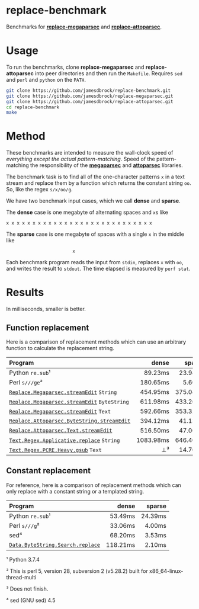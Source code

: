 # replace-benchmark

Benchmarks for
[__replace-megaparsec__](https://github.com/jamesdbrock/replace-megaparsec)
and
[__replace-attoparsec__](https://github.com/jamesdbrock/replace-attoparsec).

# Usage

To run the benchmarks, clone __replace-megaparsec__ and __replace-attoparsec__
into peer directories and then run the `Makefile`. Requires `sed` and `perl`
and `python` on the `PATH`.

```sh
git clone https://github.com/jamesdbrock/replace-benchmark.git
git clone https://github.com/jamesdbrock/replace-megaparsec.git
git clone https://github.com/jamesdbrock/replace-attoparsec.git
cd replace-benchmark
make
```

# Method

These benchmarks are intended to measure the wall-clock speed
of *everything except the actual pattern-matching*. Speed of the
pattern-matching the responsibility of the
[__megaparsec__](http://hackage.haskell.org/package/megaparsec) and
[__attoparsec__](http://hackage.haskell.org/package/attoparsec)
libraries.

The benchmark task is to find all of the one-character patterns `x` in a
text stream and replace them by a function which returns the constant
string `oo`. So, like the regex `s/x/oo/g`.

We have two benchmark input cases, which we call __dense__ and __sparse__.

The __dense__ case is one megabyte of alternating spaces and `x`s
like

```
x x x x x x x x x x x x x x x x x x x x x x x x x x x x
```

The __sparse__ case is one megabyte of spaces with a single `x` in the middle
like

```
                         x
```

Each benchmark program reads the input from `stdin`, replaces `x` with `oo`,
and writes the result to `stdout`. The time elapsed is measured by `perf stat`.

# Results

In milliseconds, smaller is better.

## Function replacement

Here is a comparison of replacement methods which can use an arbitrary function
to calculate the replacement string.

| Program                                           | dense     | sparse   |
| :---                                              |      ---: |     ---: |
| Python `re.sub`¹                                  | 89.23ms   | 23.98ms  |
| Perl `s///ge`²                                    | 180.65ms  | 5.60ms   |
| [`Replace.Megaparsec.streamEdit`][m] `String`     | 454.95ms  | 375.04ms |
| [`Replace.Megaparsec.streamEdit`][m] `ByteString` | 611.98ms  | 433.26ms |
| [`Replace.Megaparsec.streamEdit`][m] `Text`       | 592.66ms  | 353.32ms |
| [`Replace.Attoparsec.ByteString.streamEdit`][ab]  | 394.12ms  | 41.13ms  |
| [`Replace.Attoparsec.Text.streamEdit`][at]        | 516.50ms  | 47.06ms  |
| [`Text.Regex.Applicative.replace`][ra] `String`   | 1083.98ms | 646.40ms |
| [`Text.Regex.PCRE.Heavy.gsub`][ph] `Text`         | ⊥³        | 14.76ms  |

## Constant replacement

For reference, here is a comparison of replacement methods which can only
replace with a constant string or a templated string.

| Program                                 | dense    | sparse  |
| :---                                    |     ---: |    ---: |
| Python `re.sub`¹                        | 53.49ms  | 24.39ms |
| Perl `s///g`²                           | 33.06ms  | 4.00ms  |
| sed⁴                                    | 68.20ms  | 3.53ms  |
| [`Data.ByteString.Search.replace`][ss]  | 118.21ms | 2.10ms  |

¹ Python 3.7.4

² This is perl 5, version 28, subversion 2 (v5.28.2) built for x86_64-linux-thread-multi

³ Does not finish.

⁴ sed (GNU sed) 4.5

[m]: https://hackage.haskell.org/package/replace-megaparsec/docs/Replace-Megaparsec.html#v:streamEdit
[ab]: https://hackage.haskell.org/package/replace-attoparsec/docs/Replace-Attoparsec-ByteString.html#v:streamEdit
[at]: https://hackage.haskell.org/package/replace-attoparsec/docs/Replace-Attoparsec-Text.html#v:streamEdit
[ra]: http://hackage.haskell.org/package/regex-applicative/docs/Text-Regex-Applicative.html#v:replace
[ss]: http://hackage.haskell.org/package/stringsearch/docs/Data-ByteString-Search.html#v:replace
[ph]: http://hackage.haskell.org/package/pcre-heavy/docs/Text-Regex-PCRE-Heavy.html#v:gsub
